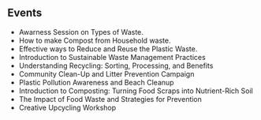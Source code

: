 ## Events
- Awarness Session on Types of Waste.
- How to make Compost from Household waste.
- Effective ways to Reduce and Reuse the Plastic Waste. 
- Introduction to Sustainable Waste Management Practices
- Understanding Recycling: Sorting, Processing, and Benefits
- Community Clean-Up and Litter Prevention Campaign
- Plastic Pollution Awareness and Beach Cleanup
- Introduction to Composting: Turning Food Scraps into Nutrient-Rich Soil
- The Impact of Food Waste and Strategies for Prevention
- Creative Upcycling Workshop